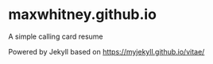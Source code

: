 # maxwhitney.github.io

A simple calling card resume

Powered by Jekyll based on https://myjekyll.github.io/vitae/
